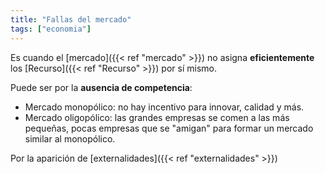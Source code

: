 ```yaml
---
title: "Fallas del mercado"
tags: ["economia"]
---
```

Es cuando el [mercado]({{< ref "mercado" >}}) no asigna **eficientemente** los [Recurso]({{< ref "Recurso" >}}) por sí mismo.

Puede ser por la **ausencia de competencia**:
- Mercado monopólico: no hay incentivo para innovar, calidad y más.
- Mercado oligopólico: las grandes empresas se comen a las más pequeñas, pocas empresas que se "amigan" para formar un mercado similar al monopólico.

Por la aparición de [externalidades]({{< ref "externalidades" >}})
